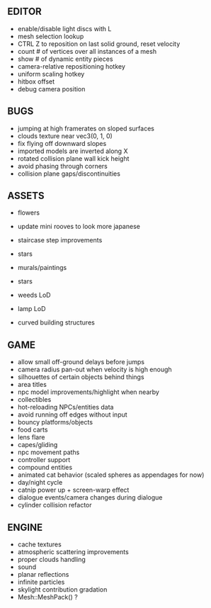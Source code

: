 EDITOR
------
* enable/disable light discs with L
* mesh selection lookup
* CTRL Z to reposition on last solid ground, reset velocity
* count # of vertices over all instances of a mesh
* show # of dynamic entity pieces
* camera-relative repositioning hotkey
* uniform scaling hotkey
* hitbox offset
* debug camera position

BUGS
----
* jumping at high framerates on sloped surfaces
* clouds texture near vec3(0, 1, 0)
* fix flying off downward slopes
* imported models are inverted along X
* rotated collision plane wall kick height
* avoid phasing through corners
* collision plane gaps/discontinuities

ASSETS
------
* flowers

* update mini rooves to look more japanese
* staircase step improvements
* stars
* murals/paintings
* stars
* weeds LoD
* lamp LoD
* curved building structures

GAME
----
* allow small off-ground delays before jumps
* camera radius pan-out when velocity is high enough
* silhouettes of certain objects behind things
* area titles
* npc model improvements/highlight when nearby
* collectibles
* hot-reloading NPCs/entities data
* avoid running off edges without input
* bouncy platforms/objects
* food carts
* lens flare
* capes/gliding
* npc movement paths
* controller support
* compound entities
* animated cat behavior (scaled spheres as appendages for now)
* day/night cycle
* catnip power up + screen-warp effect
* dialogue events/camera changes during dialogue
* cylinder collision refactor

ENGINE
------
* cache textures
* atmospheric scattering improvements
* proper clouds handling
* sound
* planar reflections
* infinite particles
* skylight contribution gradation
* Mesh::MeshPack() ?